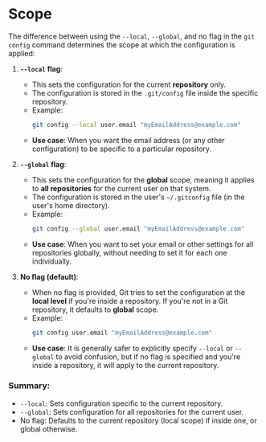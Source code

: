 # Scope

The difference between using the `--local`, `--global`, and no flag in the `git config` command determines the scope at which the configuration is applied:

1. **`--local` flag**:

   - This sets the configuration for the current **repository** only.
   - The configuration is stored in the `.git/config` file inside the specific repository.
   - Example:
     ```bash
     git config --local user.email "myEmailAddress@example.com"
     ```
   - **Use case**: When you want the email address (or any other configuration) to be specific to a particular repository.

2. **`--global` flag**:

   - This sets the configuration for the **global** scope, meaning it applies to **all repositories** for the current user on that system.
   - The configuration is stored in the user's `~/.gitconfig` file (in the user's home directory).
   - Example:
     ```bash
     git config --global user.email "myEmailAddress@example.com"
     ```
   - **Use case**: When you want to set your email or other settings for all repositories globally, without needing to set it for each one individually.

3. **No flag (default)**:
   - When no flag is provided, Git tries to set the configuration at the **local level** if you're inside a repository. If you're not in a Git repository, it defaults to **global** scope.
   - Example:
     ```bash
     git config user.email "myEmailAddress@example.com"
     ```
   - **Use case**: It is generally safer to explicitly specify `--local` or `--global` to avoid confusion, but if no flag is specified and you're inside a repository, it will apply to the current repository.

### Summary:

- `--local`: Sets configuration specific to the current repository.
- `--global`: Sets configuration for all repositories for the current user.
- No flag: Defaults to the current repository (local scope) if inside one, or global otherwise.
